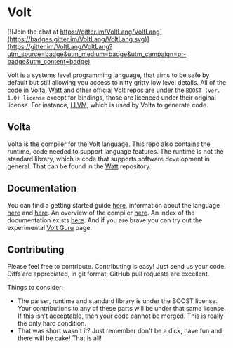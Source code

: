 # Volt

[![Join the chat at https://gitter.im/VoltLang/VoltLang](https://badges.gitter.im/VoltLang/VoltLang.svg)](https://gitter.im/VoltLang/VoltLang?utm_source=badge&utm_medium=badge&utm_campaign=pr-badge&utm_content=badge)

Volt is a systems level programming language, that aims to be safe by default but
still allowing you access to nitty gritty low level details. All of
the code in [Volta], [Watt] and other official Volt repos are under the
`BOOST (ver. 1.0) license` except for bindings, those are licenced under their
original license. For instance, [LLVM], which is used by Volta to
generate code.

## Volta

Volta is the compiler for the Volt language. This repo also contains the runtime,
code needed to support language features. The runtime is not the standard library,
which is code that supports software development in general. That can be found
in the [Watt](https://github.com/VoltLang/Watt) repository.

## Documentation

You can find a getting started guide
[here](http://docs.volt-lang.org/doc/tvpl/c2-setup.html), information about the
language [here](http://docs.volt-lang.org/doc/tvpl/c1-intro.html) and [here](http://docs.volt-lang.org/doc/volt.html). An overview of the
compiler [here](http://docs.volt-lang.org/doc/overview.html). An index of
the documentation exists [here](http://docs.volt-lang.org/). And if you are brave
you can try out the experimental [Volt Guru](http://volt.guru) page.

## Contributing

Please feel free to contribute. Contributing is easy! Just send us your code.
Diffs are appreciated, in git format; GitHub pull requests are excellent.

Things to consider:

* The parser, runtime and standard library is under the BOOST license. Your
  contributions to any of these parts will be under that same license. If this
  isn't acceptable, then your code cannot be merged. This is really the only
  hard condition.
* That was short wasn't it? Just remember don't be a dick, have fun and there
  will be cake! That is all!

[Watt]: https://github.com/VoltLang/Watt
[LLVM]: http://llvm.org
[Volt]: http://www.volt-lang.org
[Volta]: https://github.com/VoltLang/Volta
